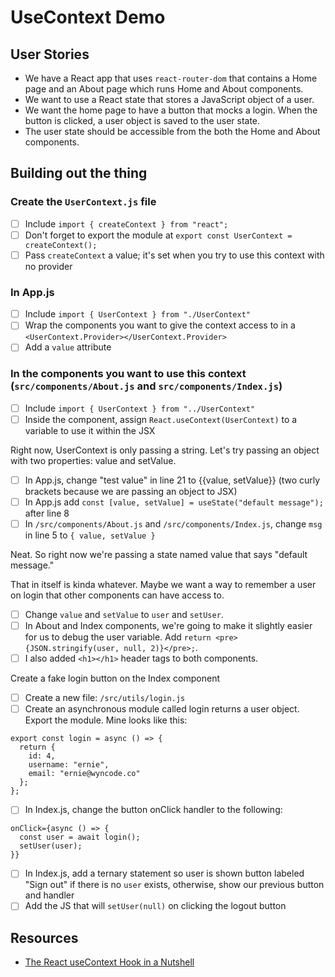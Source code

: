 # UseContext Demo

## User Stories

- We have a React app that uses `react-router-dom` that contains a Home page and an About page which runs Home and About components.
- We want to use a React state that stores a JavaScript object of a user.
- We want the home page to have a button that mocks a login. When the button is clicked, a user object is saved to the user state.
- The user state should be accessible from the both the Home and About components.

## Building out the thing

### Create the `UserContext.js` file

- [ ] Include `import { createContext } from "react";`
- [ ] Don't forget to export the module at `export const UserContext = createContext();`
- [ ] Pass `createContext` a value; it's set when you try to use this context with no provider

### In App.js

- [ ] Include `import { UserContext } from "./UserContext"`
- [ ] Wrap the components you want to give the context access to in a `<UserContext.Provider></UserContext.Provider>`
- [ ] Add a `value` attribute

### In the components you want to use this context (`src/components/About.js` and `src/components/Index.js`)

- [ ] Include `import { UserContext } from "../UserContext"`
- [ ] Inside the component, assign `React.useContext(UserContext)` to a variable to use it within the JSX

Right now, UserContext is only passing a string. Let's try passing an object with two properties: value and setValue.

- [ ] In App.js, change "test value" in line 21 to {{value, setValue}} (two curly brackets because we are passing an object to JSX)
- [ ] In App.js add `const [value, setValue] = useState("default message");` after line 8
- [ ] In `/src/components/About.js` and `/src/components/Index.js`, change `msg` in line 5 to `{ value, setValue }`

Neat. So right now we're passing a state named value that says "default message."

That in itself is kinda whatever. Maybe we want a way to remember a user on login that other components can have access to.

- [ ] Change `value` and `setValue` to `user` and `setUser`.
- [ ] In About and Index components, we're going to make it slightly easier for us to debug the user variable. Add `return <pre>{JSON.stringify(user, null, 2)}</pre>;`.
- [ ] I also added `<h1></h1>` header tags to both components.

Create a fake login button on the Index component

- [ ] Create a new file: `/src/utils/login.js`
- [ ] Create an asynchronous module called login returns a user object. Export the module. Mine looks like this:

```
export const login = async () => {
  return {
    id: 4,
    username: "ernie",
    email: "ernie@wyncode.co"
  };
};
```

- [ ] In Index.js, change the button onClick handler to the following:

```
onClick={async () => {
  const user = await login();
  setUser(user);
}}
```

- [ ] In Index.js, add a ternary statement so user is shown button labeled "Sign out" if there is no `user` exists, otherwise, show our previous button and handler
- [ ] Add the JS that will `setUser(null)` on clicking the logout button

## Resources

- [The React useContext Hook in a Nutshell](https://www.digitalocean.com/community/tutorials/react-usecontext)

